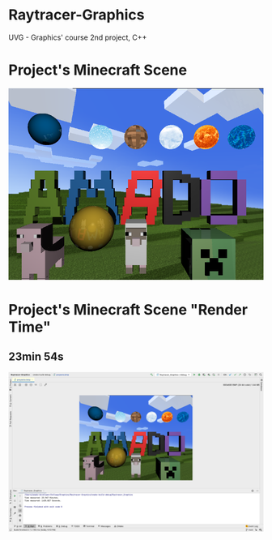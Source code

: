 # Raytracer-Graphics

UVG - Graphics' course 2nd project, C++

<h1>Project's Minecraft Scene </h1>
<img src="Images/proyect.bmp" width="800px" />

<h1>Project's Minecraft Scene "Render Time" </h1>
<h2> 23min 54s </h2>
<img src="Images/Project_Time.png" width="800px" />
